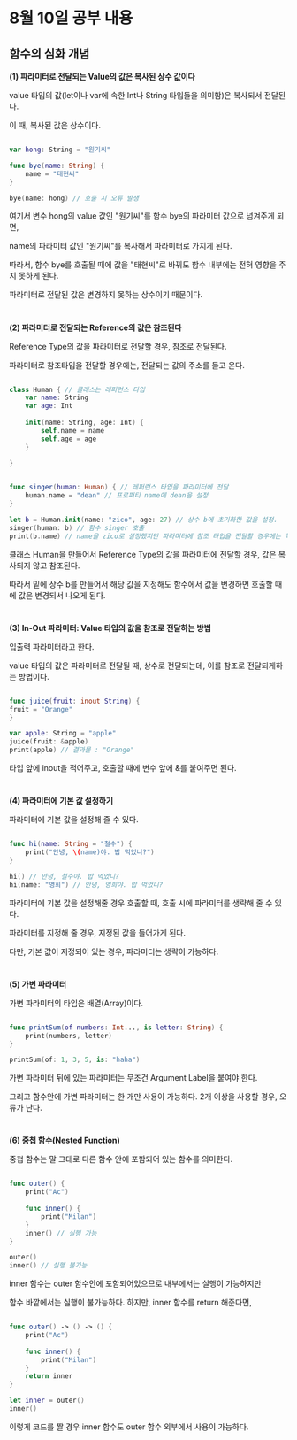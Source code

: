 8월 10일 공부 내용
===

함수의 심화 개념 
---

**(1) 파라미터로 전달되는 Value의 값은 복사된 상수 값이다** 

value 타입의 값(let이나 var에 속한 Int나 String 타입들을 의미함)은 복사되서 전달된다.      

이 때, 복사된 값은 상수이다.      

```swift

var hong: String = "원기씨"

func bye(name: String) {
    name = "태현씨"
}

bye(name: hong) // 호출 시 오류 발생 

```
여기서 변수 hong의 value 값인 "원기씨"를 함수 bye의 파라미터 값으로 넘겨주게 되면, 

name의 파라미터 값인 "원기씨"를 복사해서 파라미터로 가지게 된다.   

따라서, 함수 bye를 호출될 때에 값을 "태현씨"로 바꿔도 함수 내부에는 전혀 영향을 주지 못하게 된다. 

파라미터로 전달된 값은 변경하지 못하는 상수이기 때문이다.      
#
**(2) 파라미터로 전달되는 Reference의 값은 참조된다**

Reference Type의 값을 파라미터로 전달할 경우, 참조로 전달된다.   

파라미터로 참조타입을 전달할 경우에는, 전달되는 값의 주소를 들고 온다.   

```swift

class Human { // 클래스는 레퍼런스 타입
    var name: String
    var age: Int
    
    init(name: String, age: Int) {
        self.name = name
        self.age = age
    }
    
}


func singer(human: Human) { // 레퍼런스 타입을 파라미터에 전달
    human.name = "dean" // 프로퍼티 name에 dean을 설정
}

let b = Human.init(name: "zico", age: 27) // 상수 b에 초기화한 값을 설정.
singer(human: b) // 함수 singer 호출
print(b.name) // name을 zico로 설정했지만 파라미터에 참조 타입을 전달할 경우에는 복사된 상수 값이 아닌 주소값이 전달되므로 값이 변경된다.

```

클래스 Human을 만들어서 Reference Type의 값을 파라미터에 전달할 경우, 값은 복사되지 않고 참조된다.   

따라서 밑에 상수 b를 만들어서 해당 값을 지정해도 함수에서 값을 변경하면 호출할 때에 값은 변경되서 나오게 된다.     
#
**(3) In-Out 파라미터: Value 타입의 값을 참조로 전달하는 방법**

입출력 파라미터라고 한다.   

value 타입의 값은 파라미터로 전달될 때, 상수로 전달되는데, 이를 참조로 전달되게하는 방법이다.   

```swift

func juice(fruit: inout String) {
fruit = "Orange"
}

var apple: String = "apple"
juice(fruit: &apple)
print(apple) // 결과물 : "Orange"

```

타입 앞에 inout을 적어주고, 호출할 때에 변수 앞에 &를 붙여주면 된다.     
#
**(4) 파라미터에 기본 값 설정하기**    

파라미터에 기본 값을 설정해 줄 수 있다.   

```swift

func hi(name: String = "철수") {
    print("안녕, \(name)야. 밥 먹었니?")
}

hi() // 안녕, 철수야. 밥 먹었니?
hi(name: "영희") // 안녕, 영희야. 밥 먹었니?
```

파라미터에 기본 값을 설정해줄 경우 호출할 때, 호출 시에 파라미터를 생략해 줄 수 있다.   

파라미터를 지정해 줄 경우, 지정된 값을 들어가게 된다.   

다만, 기본 값이 지정되어 있는 경우, 파라미터는 생략이 가능하다.     
#
**(5) 가변 파라미터**

가변 파라미터의 타입은 배열(Array)이다.   

```swift 

func printSum(of numbers: Int..., is letter: String) {
    print(numbers, letter)
}

printSum(of: 1, 3, 5, is: "haha")

```

가변 파라미터 뒤에 있는 파라미터는 무조건 Argument Label을 붙여야 한다.   

그리고 함수안에 가변 파라미터는 한 개만 사용이 가능하다. 2개 이상을 사용할 경우, 오류가 난다.       
#
**(6) 중첩 함수(Nested Function)** 

중첩 함수는 말 그대로 다른 함수 안에 포함되어 있는 함수를 의미한다.   

```swift

func outer() {
    print("Ac")
    
    func inner() {
        print("Milan")
    }
    inner() // 실행 가능
}

outer()
inner() // 실행 불가능 

```

inner 함수는 outer 함수안에 포함되어있으므로 내부에서는 실행이 가능하지만    

함수 바깥에서는 실행이 불가능하다. 하지만, inner 함수를 return 해준다면,

```swift

func outer() -> () -> () {
    print("Ac")
    
    func inner() {
        print("Milan")
    }
    return inner
}

let inner = outer()
inner()

```

이렇게 코드를 짤 경우 inner 함수도 outer 함수 외부에서 사용이 가능하다.


